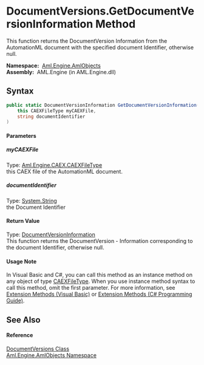 DocumentVersions.GetDocumentVersionInformation Method
=====================================================
This function returns the DocumentVersion Information from the AutomationML document with the specified document Identifier, otherwise null.

  **Namespace:**  [Aml.Engine.AmlObjects][1]  
  **Assembly:**  AML.Engine (in AML.Engine.dll)

Syntax
------

```csharp
public static DocumentVersionInformation GetDocumentVersionInformation(
	this CAEXFileType myCAEXFile,
	string documentIdentifier
)
```

#### Parameters

##### *myCAEXFile*
Type: [Aml.Engine.CAEX.CAEXFileType][2]  
 this CAEX file of the AutomationML document.

##### *documentIdentifier*
Type: [System.String][3]  
 the Document Identifier

#### Return Value
Type: [DocumentVersionInformation][4]  
 This function returns the DocumentVersion - Information corresponding to the document Identifier, otherwise null. 
#### Usage Note
In Visual Basic and C#, you can call this method as an instance method on any object of type [CAEXFileType][2]. When you use instance method syntax to call this method, omit the first parameter. For more information, see [Extension Methods (Visual Basic)][5] or [Extension Methods (C# Programming Guide)][6].

See Also
--------

#### Reference
[DocumentVersions Class][7]  
[Aml.Engine.AmlObjects Namespace][1]  

[1]: ../README.md
[2]: ../../Aml.Engine.CAEX/CAEXFileType/README.md
[3]: https://docs.microsoft.com/dotnet/api/system.string
[4]: ../DocumentVersionInformation/README.md
[5]: https://docs.microsoft.com/dotnet/visual-basic/programming-guide/language-features/procedures/extension-methods
[6]: https://docs.microsoft.com/dotnet/csharp/programming-guide/classes-and-structs/extension-methods
[7]: README.md
[8]: https://www.automationml.org
[9]: ../../icons/logoShade.png